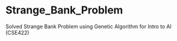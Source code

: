 # Strange_Bank_Problem
Solved Strange Bank Problem using Genetic Algorithm for Intro to AI (CSE422)
